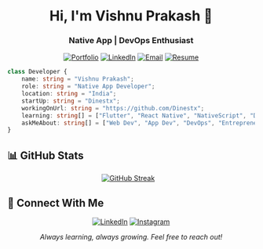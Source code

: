 <h1 align="center">Hi, I'm Vishnu Prakash 👋</h1>
<h3 align="center">Native App | DevOps Enthusiast</h3>

<div align="center">

[![Portfolio](https://badgen.net/badge/Portfolio/Visit%20Now/1f2937?icon=chrome&labelColor=black)](url)
[![LinkedIn](https://badgen.net/badge/LinkedIn/Connect/374151?icon=linkedin&labelColor=black)](https://www.linkedin.com/in/vishnupraksh/)
[![Email](https://badgen.net/badge/Email/Send%20Mail/4b5563?icon=gmail&labelColor=black)](mailto:vishnuprakash572@gmail.com)
[![Resume](https://badgen.net/badge/Resume/View/4b5563?icon=document&labelColor=black)](url)



</div>

```typescript
class Developer {
    name: string = "Vishnu Prakash";
    role: string = "Native App Developer";
    location: string = "India";
    startUp: string = "Dinestx";
    workingOnUrl: string = "https://github.com/Dinestx";
    learning: string[] = ["Flutter", "React Native", "NativeScript", "DevOps"];
    askMeAbout: string[] = ["Web Dev", "App Dev", "DevOps", "Entrepreneur"];
}
```

## 📊 GitHub Stats

<div align="center">
  <a href="https://git.io/streak-stats"><img src="https://streak-stats.demolab.com?user=v-ishnu&theme=tokyonight" alt="GitHub Streak" /></a>
  &nbsp;&nbsp;
  
</div>

## 🤝 Connect With Me

<div align="center">
    
[![LinkedIn](https://badgen.net/badge/LinkedIn/Connect/374151?icon=linkedin&labelColor=black)](https://www.linkedin.com/in/vishnupraksh)
[![Instagram](https://badgen.net/badge/Instagram/Follow/6b7280?icon=instagram&labelColor=black)](https://www.instagram.com/_im_vishn_u/)


</div>



<div align="center">
  <i>Always learning, always growing. Feel free to reach out!</i>
</div>

